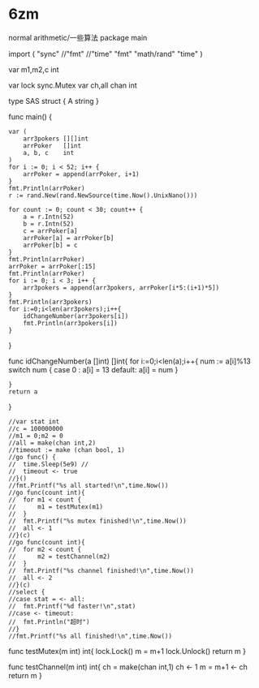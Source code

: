 # 6zm
normal arithmetic/一些算法
package main

import (
	"sync"
	//"fmt"
	//"time"
	"fmt"
	"math/rand"
	"time"
)

var m1,m2,c int

var lock sync.Mutex
var ch,all chan int

type SAS struct {
	A string
}

func main() {

	var (
		arr3pokers [][]int
		arrPoker   []int
		a, b, c    int
	)
	for i := 0; i < 52; i++ {
		arrPoker = append(arrPoker, i+1)
	}
	fmt.Println(arrPoker)
	r := rand.New(rand.NewSource(time.Now().UnixNano()))

	for count := 0; count < 30; count++ {
		a = r.Intn(52)
		b = r.Intn(52)
		c = arrPoker[a]
		arrPoker[a] = arrPoker[b]
		arrPoker[b] = c
	}
	fmt.Println(arrPoker)
	arrPoker = arrPoker[:15]
	fmt.Println(arrPoker)
	for i := 0; i < 3; i++ {
		arr3pokers = append(arr3pokers, arrPoker[i*5:(i+1)*5])
	}
	fmt.Println(arr3pokers)
	for i:=0;i<len(arr3pokers);i++{
		idChangeNumber(arr3pokers[i])
		fmt.Println(arr3pokers[i])
	}
}

func idChangeNumber(a []int) []int{
	for i:=0;i<len(a);i++{
		num := a[i]%13
		switch num {
		case 0 :
			a[i] = 13
		default:
			a[i] = num
		}

	}
	return a
}

	//var stat int
	//c = 100000000
	//m1 = 0;m2 = 0
	//all = make(chan int,2)
	//timeout := make (chan bool, 1)
	//go func() {
	//	time.Sleep(5e9) //
	//	timeout <- true
	//}()
	//fmt.Printf("%s all started!\n",time.Now())
	//go func(count int){
	//	for m1 < count {
	//		m1 = testMutex(m1)
	//	}
	//	fmt.Printf("%s mutex finished!\n",time.Now())
	//	all <- 1
	//}(c)
	//go func(count int){
	//	for m2 < count {
	//		m2 = testChannel(m2)
	//	}
	//	fmt.Printf("%s channel finished!\n",time.Now())
	//	all <- 2
	//}(c)
	//select {
	//case stat = <- all:
	//	fmt.Printf("%d faster!\n",stat)
	//case <- timeout:
	//	fmt.Println("超时")
	//}
	//fmt.Printf("%s all finished!\n",time.Now())


func testMutex(m int) int{
	lock.Lock()
	m = m+1
	lock.Unlock()
	return  m
}

func testChannel(m int) int{
	ch = make(chan int,1)
	ch <- 1
	m = m+1
	<- ch
	return  m
}

